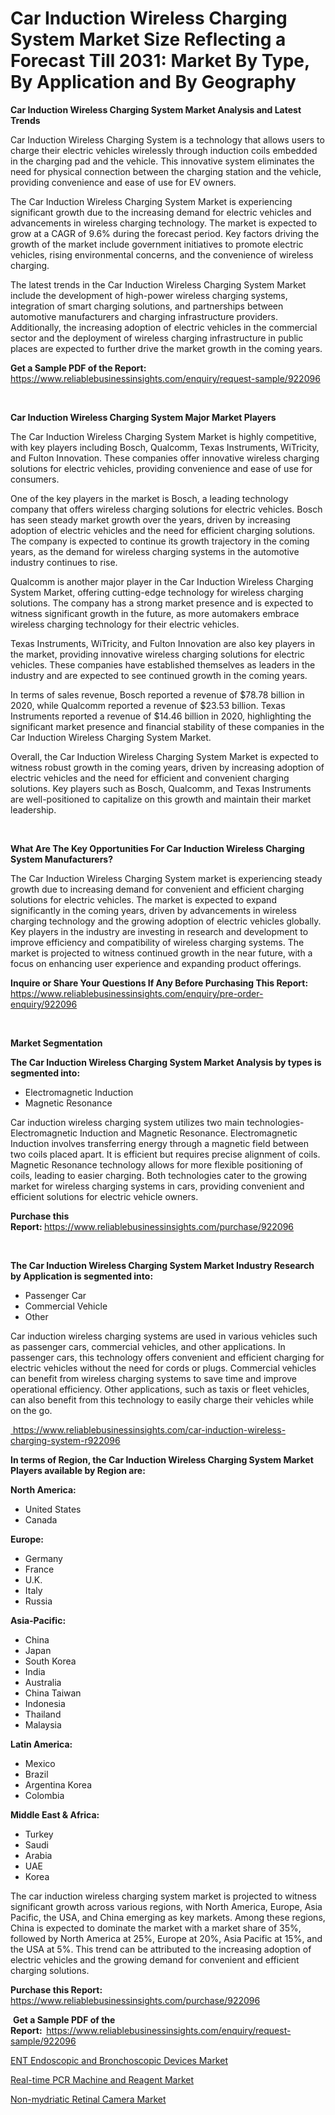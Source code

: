 <p><h1>Car Induction Wireless Charging System Market Size Reflecting a Forecast Till 2031: Market By Type, By Application and By Geography</h1></p><p><strong>Car Induction Wireless Charging System Market Analysis and Latest Trends</strong></p>
<p><p>Car Induction Wireless Charging System is a technology that allows users to charge their electric vehicles wirelessly through induction coils embedded in the charging pad and the vehicle. This innovative system eliminates the need for physical connection between the charging station and the vehicle, providing convenience and ease of use for EV owners.</p><p>The Car Induction Wireless Charging System Market is experiencing significant growth due to the increasing demand for electric vehicles and advancements in wireless charging technology. The market is expected to grow at a CAGR of 9.6% during the forecast period. Key factors driving the growth of the market include government initiatives to promote electric vehicles, rising environmental concerns, and the convenience of wireless charging.</p><p>The latest trends in the Car Induction Wireless Charging System Market include the development of high-power wireless charging systems, integration of smart charging solutions, and partnerships between automotive manufacturers and charging infrastructure providers. Additionally, the increasing adoption of electric vehicles in the commercial sector and the deployment of wireless charging infrastructure in public places are expected to further drive the market growth in the coming years.</p></p>
<p><strong>Get a Sample PDF of the Report:&nbsp;</strong> <a href="https://www.reliablebusinessinsights.com/enquiry/request-sample/922096">https://www.reliablebusinessinsights.com/enquiry/request-sample/922096</a></p>
<p>&nbsp;</p>
<p><strong>Car Induction Wireless Charging System Major Market Players</strong></p>
<p><p>The Car Induction Wireless Charging System Market is highly competitive, with key players including Bosch, Qualcomm, Texas Instruments, WiTricity, and Fulton Innovation. These companies offer innovative wireless charging solutions for electric vehicles, providing convenience and ease of use for consumers.</p><p>One of the key players in the market is Bosch, a leading technology company that offers wireless charging solutions for electric vehicles. Bosch has seen steady market growth over the years, driven by increasing adoption of electric vehicles and the need for efficient charging solutions. The company is expected to continue its growth trajectory in the coming years, as the demand for wireless charging systems in the automotive industry continues to rise.</p><p>Qualcomm is another major player in the Car Induction Wireless Charging System Market, offering cutting-edge technology for wireless charging solutions. The company has a strong market presence and is expected to witness significant growth in the future, as more automakers embrace wireless charging technology for their electric vehicles.</p><p>Texas Instruments, WiTricity, and Fulton Innovation are also key players in the market, providing innovative wireless charging solutions for electric vehicles. These companies have established themselves as leaders in the industry and are expected to see continued growth in the coming years.</p><p>In terms of sales revenue, Bosch reported a revenue of $78.78 billion in 2020, while Qualcomm reported a revenue of $23.53 billion. Texas Instruments reported a revenue of $14.46 billion in 2020, highlighting the significant market presence and financial stability of these companies in the Car Induction Wireless Charging System Market.</p><p>Overall, the Car Induction Wireless Charging System Market is expected to witness robust growth in the coming years, driven by increasing adoption of electric vehicles and the need for efficient and convenient charging solutions. Key players such as Bosch, Qualcomm, and Texas Instruments are well-positioned to capitalize on this growth and maintain their market leadership.</p></p>
<p>&nbsp;</p>
<p><strong>What Are The Key Opportunities For Car Induction Wireless Charging System Manufacturers?</strong></p>
<p><p>The Car Induction Wireless Charging System market is experiencing steady growth due to increasing demand for convenient and efficient charging solutions for electric vehicles. The market is expected to expand significantly in the coming years, driven by advancements in wireless charging technology and the growing adoption of electric vehicles globally. Key players in the industry are investing in research and development to improve efficiency and compatibility of wireless charging systems. The market is projected to witness continued growth in the near future, with a focus on enhancing user experience and expanding product offerings.</p></p>
<p><strong>Inquire or Share Your Questions If Any Before Purchasing This Report:</strong> <a href="https://www.reliablebusinessinsights.com/enquiry/pre-order-enquiry/922096">https://www.reliablebusinessinsights.com/enquiry/pre-order-enquiry/922096</a></p>
<p>&nbsp;</p>
<p><strong>Market Segmentation</strong></p>
<p><strong>The Car Induction Wireless Charging System Market Analysis by types is segmented into:</strong></p>
<p><ul><li>Electromagnetic Induction</li><li>Magnetic Resonance</li></ul></p>
<p><p>Car induction wireless charging system utilizes two main technologies- Electromagnetic Induction and Magnetic Resonance. Electromagnetic Induction involves transferring energy through a magnetic field between two coils placed apart. It is efficient but requires precise alignment of coils. Magnetic Resonance technology allows for more flexible positioning of coils, leading to easier charging. Both technologies cater to the growing market for wireless charging systems in cars, providing convenient and efficient solutions for electric vehicle owners.</p></p>
<p><strong>Purchase this Report:&nbsp;</strong><a href="https://www.reliablebusinessinsights.com/purchase/922096">https://www.reliablebusinessinsights.com/purchase/922096</a></p>
<p>&nbsp;</p>
<p><strong>The Car Induction Wireless Charging System Market Industry Research by Application is segmented into:</strong></p>
<p><ul><li>Passenger Car</li><li>Commercial Vehicle</li><li>Other</li></ul></p>
<p><p>Car induction wireless charging systems are used in various vehicles such as passenger cars, commercial vehicles, and other applications. In passenger cars, this technology offers convenient and efficient charging for electric vehicles without the need for cords or plugs. Commercial vehicles can benefit from wireless charging systems to save time and improve operational efficiency. Other applications, such as taxis or fleet vehicles, can also benefit from this technology to easily charge their vehicles while on the go.</p></p>
<p><a href="https://www.reliablebusinessinsights.com/car-induction-wireless-charging-system-r922096">&nbsp;https://www.reliablebusinessinsights.com/car-induction-wireless-charging-system-r922096</a></p>
<p><strong>In terms of Region, the Car Induction Wireless Charging System Market Players available by Region are:</strong></p>
<p>
    <p> <strong> North America: </strong>
        <ul>
            <li>United States</li>
            <li>Canada</li>
        </ul>
        </p> 
    <p> <strong> Europe: </strong>
        <ul>
            <li>Germany</li>
            <li>France</li>
            <li>U.K.</li>
            <li>Italy</li>
            <li>Russia</li>
        </ul>
        </p> 
    <p> <strong> Asia-Pacific: </strong>
        <ul>
            <li>China</li>
            <li>Japan</li>
            <li>South Korea</li>
            <li>India</li>
            <li>Australia</li>
            <li>China Taiwan</li>
            <li>Indonesia</li>
            <li>Thailand</li>
            <li>Malaysia</li>
        </ul>
        </p> 
    <p> <strong> Latin America: </strong>
        <ul>
            <li>Mexico</li>
            <li>Brazil</li>
            <li>Argentina Korea</li>
            <li>Colombia</li>
        </ul>
        </p> 
    <p> <strong> Middle East & Africa: </strong>
        <ul>
            <li>Turkey</li>
            <li>Saudi</li>
            <li>Arabia</li>
            <li>UAE</li>
            <li>Korea</li>
        </ul>
    </p>
    </p>
<p><p>The car induction wireless charging system market is projected to witness significant growth across various regions, with North America, Europe, Asia Pacific, the USA, and China emerging as key markets. Among these regions, China is expected to dominate the market with a market share of 35%, followed by North America at 25%, Europe at 20%, Asia Pacific at 15%, and the USA at 5%. This trend can be attributed to the increasing adoption of electric vehicles and the growing demand for convenient and efficient charging solutions.</p></p>
<p><strong>Purchase this Report: </strong><a href="https://www.reliablebusinessinsights.com/purchase/922096">https://www.reliablebusinessinsights.com/purchase/922096</a></p>
<p>&nbsp;<strong>Get a Sample PDF of the Report:&nbsp;&nbsp;</strong><a href="https://www.reliablebusinessinsights.com/enquiry/request-sample/922096">https://www.reliablebusinessinsights.com/enquiry/request-sample/922096</a></p>
<p><strong></strong></p>
<p><p><a href="https://github.com/qrkceaah30/Market-Research-Report-List-1/blob/main/ent-endoscopic-and-bronchoscopic-devices-market.md">ENT Endoscopic and Bronchoscopic Devices Market</a></p><p><a href="https://github.com/BryceTownsendr/Market-Research-Report-List-5/blob/main/real-time-pcr-machine-and-reagent-market.md">Real-time PCR Machine and Reagent Market</a></p><p><a href="https://github.com/caicuccucga/Market-Research-Report-List-1/blob/main/non-mydriatic-retinal-camera-market.md">Non-mydriatic Retinal Camera Market</a></p></p>